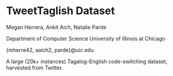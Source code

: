 # TweetTaglish Dataset
Megan Herrera, Ankit Aich, Natalie Parde

Department of Computer Science
University of Illinois at Chicago

{mherre42, aaich2, parde}@uic.edu


A large (20k+ instances) Tagalog-English code-switching dataset, harvested from Twitter.
